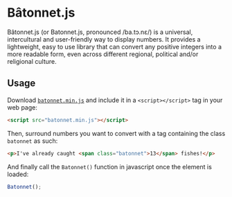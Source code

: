 # Bâtonnet.js

Bâtonnet.js (or Batonnet.js, pronounced /ba.tɔ.nɛ/) is a universal, intercultural and user-friendly way to display numbers.
It provides a lightweight, easy to use library that can convert any positive integers into a more readable form, even across different regional, political and/or religional culture.

## Usage

Download [`batonnet.min.js`](batonnet.min.js) and include it in a `<script></script>` tag in your web page:

```html
<script src="batonnet.min.js"></script>
```

Then, surround numbers you want to convert with a tag containing the class `batonnet` as such:

```html
<p>I've already caught <span class="batonnet">13</span> fishes!</p>
```

And finally call the `Batonnet()` function in javascript once the element is loaded:

```js
Batonnet();
```
